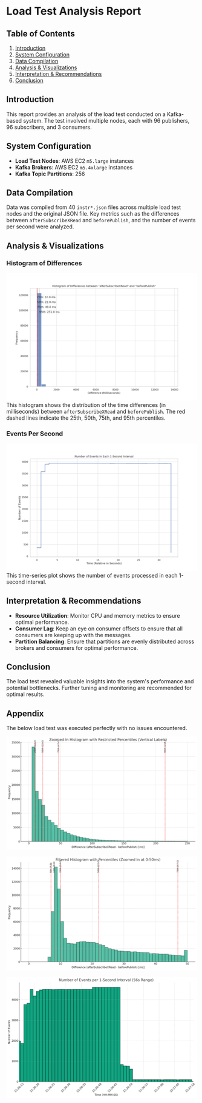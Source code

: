 
# Load Test Analysis Report

## Table of Contents
1. [Introduction](#introduction)
2. [System Configuration](#system-configuration)
3. [Data Compilation](#data-compilation)
4. [Analysis & Visualizations](#analysis--visualizations)
5. [Interpretation & Recommendations](#interpretation--recommendations)
6. [Conclusion](#conclusion)

## Introduction
This report provides an analysis of the load test conducted on a Kafka-based system. The test involved multiple nodes, each with 96 publishers, 96 subscribers, and 3 consumers.

## System Configuration
- **Load Test Nodes**: AWS EC2 `m5.large` instances
- **Kafka Brokers**: AWS EC2 `m5.4xlarge` instances
- **Kafka Topic Partitions**: 256

## Data Compilation
Data was compiled from 40 `instr*.json` files across multiple load test nodes and the original JSON file. Key metrics such as the differences between `afterSubscribeXRead` and `beforePublish`, and the number of events per second were analyzed.

## Analysis & Visualizations
### Histogram of Differences
![Histogram of Differences](separate_histogram_of_differences.png)
This histogram shows the distribution of the time differences (in milliseconds) between `afterSubscribeXRead` and `beforePublish`. The red dashed lines indicate the 25th, 50th, 75th, and 95th percentiles.

### Events Per Second
![Events Per Second](separate_events_per_second.png)
This time-series plot shows the number of events processed in each 1-second interval.

## Interpretation & Recommendations
- **Resource Utilization**: Monitor CPU and memory metrics to ensure optimal performance.
- **Consumer Lag**: Keep an eye on consumer offsets to ensure that all consumers are keeping up with the messages.
- **Partition Balancing**: Ensure that partitions are evenly distributed across brokers and consumers for optimal performance.

## Conclusion
The load test revealed valuable insights into the system's performance and potential bottlenecks. Further tuning and monitoring are recommended for optimal results.

## Appendix
The below load test was executed perfectly with no issues encountered.

![95th](image-4.png)

![0-50ms](image-2.png)

![Event rates](image-3.png)
